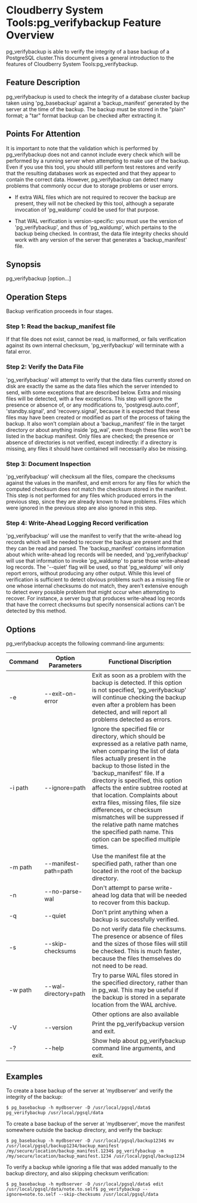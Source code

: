 # Cloudberry System Tools:pg_verifybackup Feature Overview

pg_verifybackup is able to verify the integrity of a base backup of a PostgreSQL cluster.This document gives a general introduction to the features of Cloudberry System Tools:pg_verifybackup.


## Feature Description

pg_verifybackup is used to check the integrity of a database cluster backup taken using 'pg_basebackup' against a 'backup_manifest' generated by the server at the time of the backup. The backup must be stored in the "plain" format; a "tar" format backup can be checked after extracting it.


## Points For Attention

It is important to note that the validation which is performed by pg_verifybackup does not and cannot include every check which will be performed by a running server when attempting to make use of the backup. Even if you use this tool, you should still perform test restores and verify that the resulting databases work as expected and that they appear to contain the correct data. However, pg_verifybackup can detect many problems that commonly occur due to storage problems or user errors.

- If extra WAL files which are not required to recover the backup are present, they will not be checked by this tool, although a separate invocation of 'pg_waldump' could be used for that purpose. 


- That WAL verification is version-specific: you must use the version of 'pg_verifybackup', and thus of 'pg_waldump', which pertains to the backup being checked.
 In contrast, the data file integrity checks should work with any version of the server that generates a 'backup_manifest' file.

## Synopsis

pg_verifybackup [option...]


## Operation Steps 

Backup verification proceeds in four stages.


### Step 1: Read the backup_manifest file

If that file does not exist, cannot be read, is malformed, or fails verification against its own internal checksum, 'pg_verifybackup' will terminate with a fatal error.

### Step 2: Verify the Data File

'pg_verifybackup' will attempt to verify that the data files currently stored on disk are exactly the same as the data files which the server intended to send, with some exceptions that are described below. Extra and missing files will be detected, with a few exceptions. This step will ignore the presence or absence of, or any modifications to, 'postgresql.auto.conf', 'standby.signal', and 'recovery.signal', because it is expected that these files may have been created or modified as part of the process of taking the backup. It also won't complain about a 'backup_manifest' file in the target directory or about anything inside 'pg_wal', even though these files won't be listed in the backup manifest. Only files are checked; the presence or absence of directories is not verified, except indirectly: if a directory is missing, any files it should have contained will necessarily also be missing.

### Step 3: Document Inspection 

'pg_verifybackup' will checksum all the files, compare the checksums against the values in the manifest, and emit errors for any files for which the computed checksum does not match the checksum stored in the manifest. This step is not performed for any files which produced errors in the previous step, since they are already known to have problems. Files which were ignored in the previous step are also ignored in this step.

### Step 4: Write-Ahead Logging Record verification

'pg_verifybackup' will use the manifest to verify that the write-ahead log records which will be needed to recover the backup are present and that they can be read and parsed. The 'backup_manifest' contains information about which write-ahead log records will be needed, and 'pg_verifybackup' will use that information to invoke 'pg_waldump' to parse those write-ahead log records. The '--quiet' flag will be used, so that 'pg_waldump' will only report errors, without producing any other output. While this level of verification is sufficient to detect obvious problems such as a missing file or one whose internal checksums do not match, they aren't extensive enough to detect every possible problem that might occur when attempting to recover. For instance, a server bug that produces write-ahead log records that have the correct checksums but specify nonsensical actions can't be detected by this method.

## Options

pg_verifybackup accepts the following command-line arguments:

| Command | Option Parameters    | Functional Discription                                       |
| ------- | -------------------- | ------------------------------------------------------------ |
| -e      | --exit-on-error      | Exit as soon as a problem with the backup is detected. If this option is not specified, 'pg_verifybackup' will continue checking the backup even after a problem has been detected, and will report all problems detected as errors. |
| -i path | --ignore=path        | Ignore the specified file or directory, which should be expressed as a relative path name, when comparing the list of data files actually present in the backup to those listed in the 'backup_manifest' file. If a directory is specified, this option affects the entire subtree rooted at that location. Complaints about extra files, missing files, file size differences, or checksum mismatches will be suppressed if the relative path name matches the specified path name. This option can be specified multiple times. |
| -m path | --manifest-path=path | Use the manifest file at the specified path, rather than one located in the root of the backup directory. |
| -n      | --no-parse-wal       | Don't attempt to parse write-ahead log data that will be needed to recover from this backup. |
| -q      | --quiet              | Don't print anything when a backup is successfully verified. |
| -s      | --skip-checksums     | Do not verify data file checksums. The presence or absence of files and the sizes of those files will still be checked. This is much faster, because the files themselves do not need to be read. |
| -w path | --wal-directory=path | Try to parse WAL files stored in the specified directory, rather than in pg_wal. This may be useful if the backup is stored in a separate location from the WAL archive. |
|         |                      | Other options are also available                             |
| -V      | --version            | Print the pg_verifybackup version and exit.                  |
| -?      | --help               | Show help about pg_verifybackup command line arguments, and exit. |


## Examples

To create a base backup of the server at 'mydbserver' and verify the integrity of the backup:

```
$ pg_basebackup -h mydbserver -D /usr/local/pgsql/data$ pg_verifybackup /usr/local/pgsql/data
```

To create a base backup of the server at 'mydbserver', move the manifest somewhere outside the backup directory, and verify the backup:

```
$ pg_basebackup -h mydbserver -D /usr/local/pgsql/backup1234$ mv /usr/local/pgsql/backup1234/backup_manifest /my/secure/location/backup_manifest.1234$ pg_verifybackup -m /my/secure/location/backup_manifest.1234 /usr/local/pgsql/backup1234
```

To verify a backup while ignoring a file that was added manually to the backup directory, and also skipping checksum verification:

```
$ pg_basebackup -h mydbserver -D /usr/local/pgsql/data$ edit /usr/local/pgsql/data/note.to.self$ pg_verifybackup --ignore=note.to.self --skip-checksums /usr/local/pgsql/data                                                                                                                                                                                                                                                                                                                                
```
